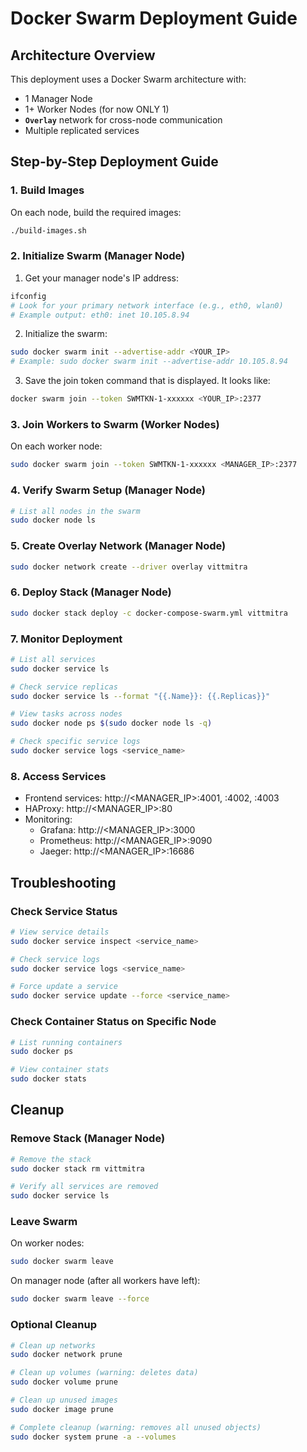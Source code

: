 # Docker Swarm Deployment Guide

## Architecture Overview
This deployment uses a Docker Swarm architecture with:
- 1 Manager Node
- 1+ Worker Nodes (for now ONLY 1)
- **`Overlay`** network for cross-node communication
- Multiple replicated services

## Step-by-Step Deployment Guide

### 1. Build Images
On each node, build the required images:
```bash
./build-images.sh
```

### 2. Initialize Swarm (Manager Node)

1. Get your manager node's IP address:
```bash
ifconfig
# Look for your primary network interface (e.g., eth0, wlan0)
# Example output: eth0: inet 10.105.8.94
```

2. Initialize the swarm:
```bash
sudo docker swarm init --advertise-addr <YOUR_IP>
# Example: sudo docker swarm init --advertise-addr 10.105.8.94
```

3. Save the join token command that is displayed. It looks like:
```bash
docker swarm join --token SWMTKN-1-xxxxxx <YOUR_IP>:2377
```

### 3. Join Workers to Swarm (Worker Nodes)

On each worker node:
```bash
sudo docker swarm join --token SWMTKN-1-xxxxxx <MANAGER_IP>:2377
```

### 4. Verify Swarm Setup (Manager Node)

```bash
# List all nodes in the swarm
sudo docker node ls
```

### 5. Create Overlay Network (Manager Node)

```bash
sudo docker network create --driver overlay vittmitra
```

### 6. Deploy Stack (Manager Node)

```bash
sudo docker stack deploy -c docker-compose-swarm.yml vittmitra
```

### 7. Monitor Deployment

```bash
# List all services
sudo docker service ls

# Check service replicas
sudo docker service ls --format "{{.Name}}: {{.Replicas}}"

# View tasks across nodes
sudo docker node ps $(sudo docker node ls -q)

# Check specific service logs
sudo docker service logs <service_name>
```

### 8. Access Services

- Frontend services: http://<MANAGER_IP>:4001, :4002, :4003
- HAProxy: http://<MANAGER_IP>:80
- Monitoring:
  - Grafana: http://<MANAGER_IP>:3000
  - Prometheus: http://<MANAGER_IP>:9090
  - Jaeger: http://<MANAGER_IP>:16686

## Troubleshooting

### Check Service Status
```bash
# View service details
sudo docker service inspect <service_name>

# Check service logs
sudo docker service logs <service_name>

# Force update a service
sudo docker service update --force <service_name>
```

### Check Container Status on Specific Node
```bash
# List running containers
sudo docker ps

# View container stats
sudo docker stats
```

## Cleanup

### Remove Stack (Manager Node)
```bash
# Remove the stack
sudo docker stack rm vittmitra

# Verify all services are removed
sudo docker service ls
```

### Leave Swarm
On worker nodes:
```bash
sudo docker swarm leave
```

On manager node (after all workers have left):
```bash
sudo docker swarm leave --force
```

### Optional Cleanup
```bash
# Clean up networks
sudo docker network prune

# Clean up volumes (warning: deletes data)
sudo docker volume prune

# Clean up unused images
sudo docker image prune

# Complete cleanup (warning: removes all unused objects)
sudo docker system prune -a --volumes
```